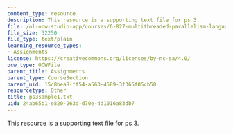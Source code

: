 ```yaml
---
content_type: resource
description: This resource is a supporting text file for ps 3.
file: /ol-ocw-studio-app/courses/6-827-multithreaded-parallelism-languages-and-compilers-fall-2002/24ab65b1e820263dd70e4d1016a83db7_ps3sample1.txt
file_size: 32250
file_type: text/plain
learning_resource_types:
- Assignments
license: https://creativecommons.org/licenses/by-nc-sa/4.0/
ocw_type: OCWFile
parent_title: Assignments
parent_type: CourseSection
parent_uid: 15c8bea8-ff54-a563-4589-3f365f05cb50
resourcetype: Other
title: ps3sample1.txt
uid: 24ab65b1-e820-263d-d70e-4d1016a83db7
---
```

This resource is a supporting text file for ps 3.